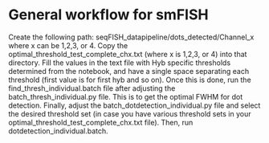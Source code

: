 # General workflow for smFISH

Create the following path: seqFISH_datapipeline/dots_detected/Channel_x where x can be 1,2,3, or 4. Copy the optimal_threshold_test_complete_chx.txt (where x is 1,2,3, or 4) into that directory. Fill the values in the text file with Hyb specific thresholds determined from the notebook, and have a single space separating each threshold (first value is for first hyb and so on). Once this is done, run the find_thresh_individual.batch file after adjusting the batch_thresh_individual.py file. This is to get the optimal FWHM for dot detection. Finally, adjust the batch_dotdetection_individual.py file and select the desired threshold set (in case you have various threshold sets in your optimal_threshold_test_complete_chx.txt file). Then, run dotdetection_individual.batch.   
